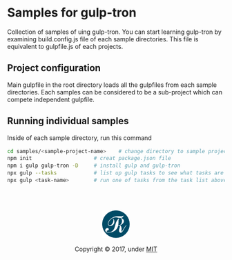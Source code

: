 # Samples for gulp-tron
Collection of samples of uing gulp-tron. You can start learning gulp-tron by examining build.config.js file of each sample directories. This file is equivalent to gulpfile.js of each projects.


## Project configuration
Main gulpfile in the root directory loads all the gulpfiles from each sample directories. Each samples can be considered to be a sub-project which can compete independent gulpfile.


## Running individual samples
Inside of each sample directory, run this command
```sh
cd samples/<sample-project-name>    # change directory to sample project directory
npm init                    # creat package.json file
npm i gulp gulp-tron -D     # install gulp and gulp-tron
npx gulp --tasks            # list up gulp tasks to see what tasks are available
npx gulp <task-name>        # run one of tasks from the task list above
```


<br><br>
<p align="center">
  <img class="logo" src="gulp-tron.svg" width="64px">
  <p align=center>Copyright &copy; 2017, under <a href="./LICENSE">MIT</a></p>
</div>
